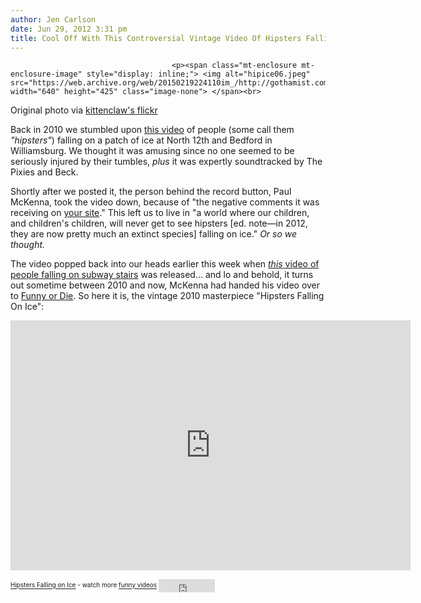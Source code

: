 ```yaml
---
author: Jen Carlson
date: Jun 29, 2012 3:31 pm
title: Cool Off With This Controversial Vintage Video Of Hipsters Falling On Ice
---
```


	
										<p><span class="mt-enclosure mt-enclosure-image" style="display: inline;"> <img alt="hipice06.jpeg" src="https://web.archive.org/web/20150219224110im_/http://gothamist.com/attachments/arts_jen/hipice06.jpeg" width="640" height="425" class="image-none"> </span><br>
<span class="photo_caption">Original photo via <a href="https://web.archive.org/web/20150219224110/http://www.flickr.com/photos/kittenclaw/190812846/">kittenclaw&apos;s flickr</a></span></p>

<p>Back in 2010 we stumbled upon <a href="https://web.archive.org/web/20150219224110/http://gothamist.com/2010/02/20/video_hipsters_falling_on_ice.php">this video</a> of people (some call them <em>&quot;hipsters&quot;</em>) falling on a patch of ice at North 12th and Bedford in Williamsburg. We thought it was amusing since no one seemed to be seriously injured by their tumbles, <em>plus</em> it was expertly soundtracked by The Pixies and Beck.</p>

<p>Shortly after we posted it, the person behind the record button, Paul McKenna, took the video down, because of &quot;the negative comments it was receiving on <a href="https://web.archive.org/web/20150219224110/http://gothamist.com/">your site</a>.&quot; This left us to live in &quot;a world where our children, and children&apos;s children, will never get to see hipsters [ed. note&#x2014;in 2012, they are now pretty much an extinct species] falling on ice.&quot; <em>Or so we thought.</em></p>

<p>The video popped back into our heads earlier this week when <a href="https://web.archive.org/web/20150219224110/http://gothamist.com/2012/06/27/video_subway_stairs.php"><em>this</em> video of people falling on subway stairs</a> was released... and lo and behold, it turns out sometime between 2010 and now, McKenna had handed his video over to <a href="https://web.archive.org/web/20150219224110/http://www.funnyordie.com/videos/edc5b4ac7c/hipsters-falling-on-ice">Funny or Die</a>. So here it is, the vintage 2010 masterpiece &quot;Hipsters Falling On Ice&quot;:</p>

<p><iframe src="https://web.archive.org/web/20150219224110if_/http://www.funnyordie.com/embed/edc5b4ac7c" width="640" height="400" frameborder="0"></iframe></p><div style="text-align:left;font-size:x-small;margin-top:0;width:640px;"><a href="https://web.archive.org/web/20150219224110/http://www.funnyordie.com/videos/edc5b4ac7c/hipsters-falling-on-ice" title="&apos;from That Happened!">Hipsters Falling on Ice</a> - watch more <a href="https://web.archive.org/web/20150219224110/http://www.funnyordie.com/" title="on Funny or Die">funny videos</a>      <iframe src="https://web.archive.org/web/20150219224110if_/http://www.facebook.com/plugins/like.php?app_id=138711277798&amp;href=http%3A%2F%2Fwww.funnyordie.com%2Fvideos%2Fedc5b4ac7c%2Fhipsters-falling-on-ice&amp;send=false&amp;layout=button_count&amp;width=150&amp;show_faces=false&amp;action=like&amp;height=21" scrolling="no" frameborder="0" style="border:none; overflow:hidden; width:90px; height:21px; vertical-align:middle;" allowtransparency="true"></iframe><br>
</div><p></p>					
										
									
				